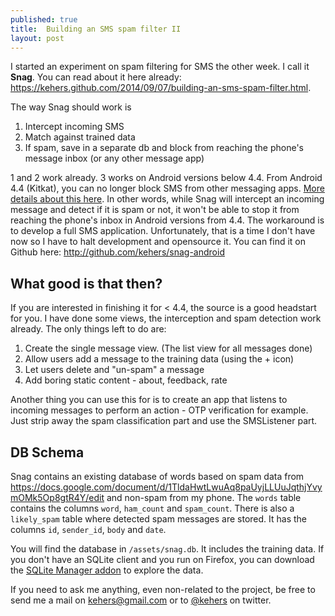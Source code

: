 ```yaml
---
published: true
title:  Building an SMS spam filter II
layout: post
---
```

I started an experiment on spam filtering for SMS the other week. I call it **Snag**. You can read about it here already: <https://kehers.github.com/2014/09/07/building-an-sms-spam-filter.html>. 

The way Snag should work is

1. Intercept incoming SMS
2. Match against trained data
3. If spam, save in a separate db and block from reaching the phone's message inbox (or any other message app)

1 and 2 work already. 3 works on Android versions below 4.4. From Android 4.4 (Kitkat), you can no longer block SMS from other messaging apps. [More details about this here](http://android-developers.blogspot.com/2013/10/getting-your-sms-apps-ready-for-kitkat.html). In other words, while Snag will intercept an incoming message and detect if it is spam or not, it won't be able to stop it from reaching the phone's inbox in Android versions from 4.4. The workaround is to develop a full SMS application. Unfortunately, that is a time I don't have now so I have to halt development and opensource it. You can find it on Github here: <http://github.com/kehers/snag-android>

## What good is that then?
If you are interested in finishing it for < 4.4, the source is a good headstart for you. I have done some views, the interception and spam detection work already. The only things left to do are:

1. Create the single message view. (The list view for all messages done)
2. Allow users add a message to the training data (using the + icon)
3. Let users delete and "un-spam" a message
4. Add boring static content - about, feedback, rate

Another thing you can use this for is to create an app that listens to incoming messages to perform an action - OTP verification for example. Just strip away the spam classification part and use the SMSListener part.

## DB Schema
Snag contains an existing database of words based on spam data from <https://docs.google.com/document/d/1TldaHwtLwuAq8paUyjLLUuJqthjYvymOMk5Op8gtR4Y/edit> and non-spam from my phone. The ```words``` table contains the columns ```word```, ```ham_count``` and ```spam_count```. There is also a ```likely_spam``` table where detected spam messages are stored. It has the columns ```id```, ```sender_id```, ```body``` and ```date```.

You will find the database in ```/assets/snag.db```. It includes the training data. If you don't have an SQLite client and you run on Firefox, you can download the [SQLite Manager addon](https://addons.mozilla.org/en-US/firefox/addon/sqlite-manager/) to explore the data.

If you need to ask me anything, even non-related to the project, be free to send me a mail on kehers@gmail.com or to [@kehers](https://twitter.com/kehers) on twitter.